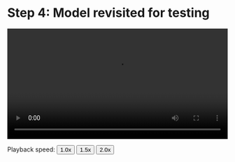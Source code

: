 # Step 4: Model revisited for testing

<video controls width="100%">
    <source src="../05_Step_4_Model_revisited_for_testing.mp4" type="video/mp4">
    Sorry, your browser doesn't support embedded videos.
</video>
<p>Playback speed:
    <button onclick="OneX()">1.0x</button>
    <button onclick="OnePointFiveX()">1.5x</button>
    <button onclick="TwoX()">2.0x</button>
</p>